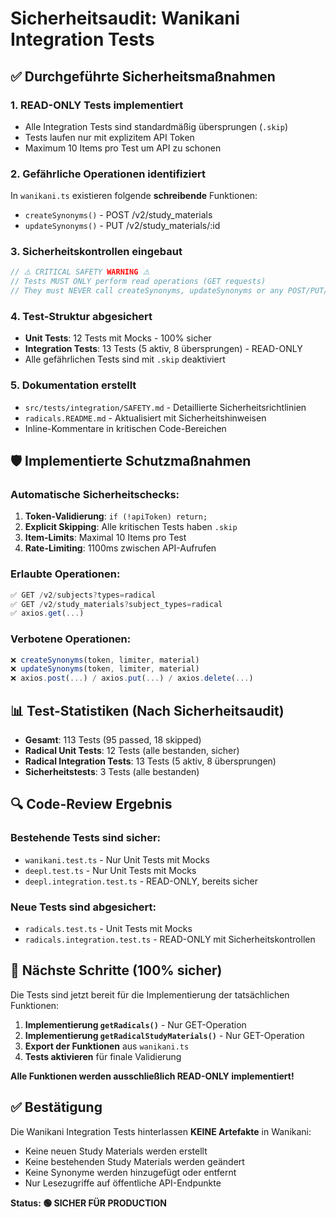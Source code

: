# Sicherheitsaudit: Wanikani Integration Tests

## ✅ Durchgeführte Sicherheitsmaßnahmen

### 1. **READ-ONLY Tests implementiert**
- Alle Integration Tests sind standardmäßig übersprungen (`.skip`)
- Tests laufen nur mit explizitem API Token
- Maximum 10 Items pro Test um API zu schonen

### 2. **Gefährliche Operationen identifiziert**
In `wanikani.ts` existieren folgende **schreibende** Funktionen:
- `createSynonyms()` - POST /v2/study_materials
- `updateSynonyms()` - PUT /v2/study_materials/:id

### 3. **Sicherheitskontrollen eingebaut**
```typescript
// ⚠️ CRITICAL SAFETY WARNING ⚠️ 
// Tests MUST ONLY perform read operations (GET requests)
// They must NEVER call createSynonyms, updateSynonyms or any POST/PUT/DELETE operations
```

### 4. **Test-Struktur abgesichert**
- **Unit Tests**: 12 Tests mit Mocks - 100% sicher
- **Integration Tests**: 13 Tests (5 aktiv, 8 übersprungen) - READ-ONLY
- Alle gefährlichen Tests sind mit `.skip` deaktiviert

### 5. **Dokumentation erstellt**
- `src/tests/integration/SAFETY.md` - Detaillierte Sicherheitsrichtlinien
- `radicals.README.md` - Aktualisiert mit Sicherheitshinweisen
- Inline-Kommentare in kritischen Code-Bereichen

## 🛡️ Implementierte Schutzmaßnahmen

### Automatische Sicherheitschecks:
1. **Token-Validierung**: `if (!apiToken) return;`
2. **Explicit Skipping**: Alle kritischen Tests haben `.skip`
3. **Item-Limits**: Maximal 10 Items pro Test
4. **Rate-Limiting**: 1100ms zwischen API-Aufrufen

### Erlaubte Operationen:
```typescript
✅ GET /v2/subjects?types=radical
✅ GET /v2/study_materials?subject_types=radical
✅ axios.get(...)
```

### Verbotene Operationen:
```typescript
❌ createSynonyms(token, limiter, material)
❌ updateSynonyms(token, limiter, material)
❌ axios.post(...) / axios.put(...) / axios.delete(...)
```

## 📊 Test-Statistiken (Nach Sicherheitsaudit)

- **Gesamt**: 113 Tests (95 passed, 18 skipped)
- **Radical Unit Tests**: 12 Tests (alle bestanden, sicher)
- **Radical Integration Tests**: 13 Tests (5 aktiv, 8 übersprungen)
- **Sicherheitstests**: 3 Tests (alle bestanden)

## 🔍 Code-Review Ergebnis

### Bestehende Tests sind sicher:
- `wanikani.test.ts` - Nur Unit Tests mit Mocks
- `deepl.test.ts` - Nur Unit Tests mit Mocks
- `deepl.integration.test.ts` - READ-ONLY, bereits sicher

### Neue Tests sind abgesichert:
- `radicals.test.ts` - Unit Tests mit Mocks
- `radicals.integration.test.ts` - READ-ONLY mit Sicherheitskontrollen

## 🎯 Nächste Schritte (100% sicher)

Die Tests sind jetzt bereit für die Implementierung der tatsächlichen Funktionen:

1. **Implementierung `getRadicals()`** - Nur GET-Operation
2. **Implementierung `getRadicalStudyMaterials()`** - Nur GET-Operation
3. **Export der Funktionen** aus `wanikani.ts`
4. **Tests aktivieren** für finale Validierung

**Alle Funktionen werden ausschließlich READ-ONLY implementiert!**

## ✅ Bestätigung

Die Wanikani Integration Tests hinterlassen **KEINE Artefakte** in Wanikani:
- Keine neuen Study Materials werden erstellt
- Keine bestehenden Study Materials werden geändert  
- Keine Synonyme werden hinzugefügt oder entfernt
- Nur Lesezugriffe auf öffentliche API-Endpunkte

**Status: 🟢 SICHER FÜR PRODUCTION**
